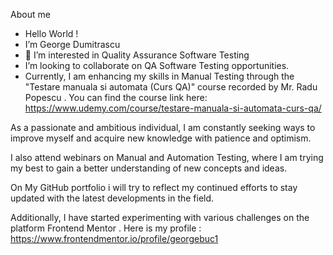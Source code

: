 About me
- Hello World !
-  I’m George Dumitrascu
- 👀 I’m interested in Quality Assurance Software Testing
-  I’m looking to collaborate on QA Software Testing opportunities.
- Currently, I am enhancing my skills in Manual Testing through the "Testare manuala si automata (Curs QA)"  course recorded by Mr. Radu Popescu . You can find the course link here:
     https://www.udemy.com/course/testare-manuala-si-automata-curs-qa/

As a passionate and ambitious individual, I am constantly seeking ways to improve myself and acquire new knowledge with patience and optimism. 

I also attend webinars on Manual and Automation Testing, where I am trying my best to gain a better understanding of new concepts and ideas. 

On My GitHub portfolio i will try to reflect my continued efforts to stay updated with the latest developments in the field.

Additionally, I have started experimenting with various challenges on the platform Frontend Mentor . Here is my profile : https://www.frontendmentor.io/profile/georgebuc1


















